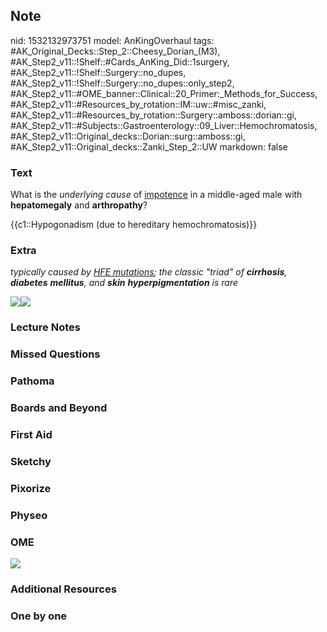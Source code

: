 ## Note
nid: 1532132973751
model: AnKingOverhaul
tags: #AK_Original_Decks::Step_2::Cheesy_Dorian_(M3), #AK_Step2_v11::!Shelf::#Cards_AnKing_Did::1surgery, #AK_Step2_v11::!Shelf::Surgery::no_dupes, #AK_Step2_v11::!Shelf::Surgery::no_dupes::only_step2, #AK_Step2_v11::#OME_banner::Clinical::20_Primer:_Methods_for_Success, #AK_Step2_v11::#Resources_by_rotation::IM::uw::#misc_zanki, #AK_Step2_v11::#Resources_by_rotation::Surgery::amboss::dorian::gi, #AK_Step2_v11::#Subjects::Gastroenterology::09_Liver::Hemochromatosis, #AK_Step2_v11::Original_decks::Dorian::surg::amboss::gi, #AK_Step2_v11::Original_decks::Zanki_Step_2::UW
markdown: false

### Text
What is the <i>underlying cause</i> of <u>impotence</u> in a
middle-aged male with <b>hepatomegaly</b> and <b>arthropathy</b>?
<div>
  {{c1::Hypogonadism (due to hereditary hemochromatosis)}}
</div>

### Extra
<i>typically caused by <u>HFE mutations</u>; the classic "triad" of
<b>cirrhosis</b>, <b>diabetes</b> <b>mellitus</b>, and <b>skin</b>
<b>hyperpigmentation</b> is rare</i>
<div>
  <i><img src="hh.png"><img src="paste-1449920829587459.jpg"></i>
</div>

### Lecture Notes


### Missed Questions


### Pathoma


### Boards and Beyond


### First Aid


### Sketchy


### Pixorize


### Physeo


### OME
<div class="ome-widget">
  <a href="https://onlinemeded.org/spa/surgery?ref=anki"><img src=
  "_OME_AnkiFlashcards_Topic_4.png"></a>
</div>

### Additional Resources


### One by one

